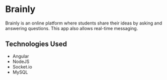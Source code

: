 # Brainly

Brainly is an online platform where students share their ideas by asking and answering questions. This app also allows real-time messaging.

## Technologies Used
* Angular
* NodeJS
* Socket.io
* MySQL
